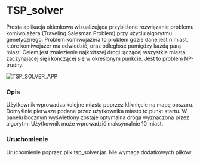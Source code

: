 # TSP_solver

Prosta aplikacja okienkowa wizualizująca przybliżone rozwiązanie problemu komiwojażera (Traveling Salesman Problem) przy użyciu algorytmu genetycznego. Problem komiwojażera to problem gdzie dane jest n miast, które komiwojażer ma odwiedzić, oraz odległość pomiędzy każdą parą miast. Celem jest znalezienie najkrótszej drogi łączącej wszystkie miasta, zaczynającej się i kończącej się w określonym punkcie. Jest to problem NP-trudny.

![TSP_SOLVER_APP](https://github.com/Jannixen/TSP_solver/blob/main/TSP_solver.gif)

### Opis ###
Użytkownik wprowadza kolejne miasta poprzez kliknięcie na mapę obszaru. Domyślnie pierwsze podane przez użytkownika miasto to punkt startu. W panelu bocznym wyświetlony zostaje optymalna droga wyznaczona przez algorytm. Użytkownik może wprowadzić maksymalnie 10 miast.

### Uruchomienie ###

Uruchomienie poprzez plik tsp_solver.jar. Nie wymaga dodatkowych plików.

